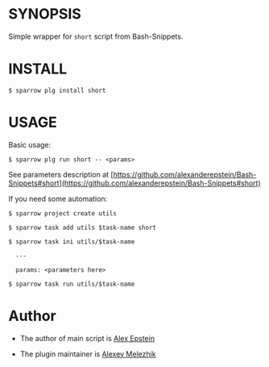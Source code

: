 # SYNOPSIS

Simple wrapper for `short` script from Bash-Snippets.


# INSTALL

    $ sparrow plg install short

# USAGE

Basic usage:

    $ sparrow plg run short -- <params>

See parameters description at [https://github.com/alexanderepstein/Bash-Snippets#short](https://github.com/alexanderepstein/Bash-Snippets#short)

If you need some automation:

    $ sparrow project create utils

    $ sparrow task add utils $task-name short

    $ sparrow task ini utils/$task-name

      ---

      params: <parameters here>

    $ sparrow task run utils/$task-name

# Author

* The author of main script is [Alex Epstein](https://github.com/alexanderepstein)

* The plugin maintainer is [Alexey Melezhik](https://github.com/melezhik/)



